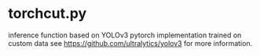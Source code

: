 # torchcut.py
inference function based on YOLOv3 pytorch implementation trained on custom data see https://github.com/ultralytics/yolov3 for more information.

